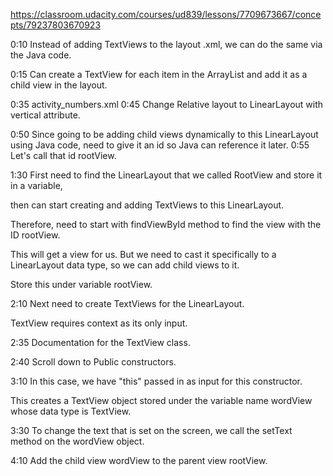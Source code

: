 
https://classroom.udacity.com/courses/ud839/lessons/7709673667/concepts/79237803670923

0:10 Instead of adding TextViews to the layout .xml, we can do the same via the Java code.

0:15 Can create a TextView for each item in the ArrayList and add it as a child view in the layout.

0:35 activity_numbers.xml
0:45 Change Relative layout to LinearLayout with vertical attribute.

0:50 Since going to be adding child views dynamically to this LinearLayout using Java code, need to give it an id so Java can reference it later.
0:55 Let's call that id rootView.

1:30 First need to find the LinearLayout that we called RootView and store it in a variable,

then can start creating and adding TextViews to this LinearLayout.

Therefore, need to start with findViewById method to find the view with the ID rootView.

This will get a view for us.  But we need to cast it specifically to a LinearLayout data type, so we can
add child views to it.

Store this under variable rootView.

2:10 Next need to create TextViews for the LinearLayout.

TextView requires context as its only input.

2:35 Documentation for the TextView class.

2:40 Scroll down to Public constructors.

3:10 In this case, we have "this" passed in as input for this constructor.

This creates a TextView object stored under the variable name wordView whose data type is TextView.

3:30 To change the text that is set on the screen, we call the setText method on the wordView object.

4:10 Add the child view wordView to the parent view rootView.
















